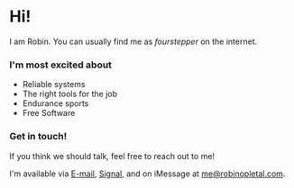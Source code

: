 # Hi!

I am Robin. You can usually find me as _fourstepper_ on the internet.

### I'm most excited about

- Reliable systems
- The right tools for the job
- Endurance sports
- Free Software
  
### Get in touch!

If you think we should talk, feel free to reach out to me!

I'm available via [E-mail](mailto:me@robinopletal.com), [Signal](https://signal.me/#eu/d9g2U88_OOweSfWuQDHefBSjnHZ0EF1S6dwx79pra0gDpTkRZKFAVLy5-F02GC20), and on iMessage at me@robinopletal.com.
